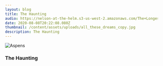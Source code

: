 ```yaml
---
layout: blog
title: The Haunting
audio: https://nelson-at-the-helm.s3-us-west-2.amazonaws.com/The+Longest+Kiss.mp3
date: 2020-08-08T20:22:08.080Z
thumbnail: /content/assets/uploads/all_these_dreams_copy.jpg
description: The Haunting
---
```

![](../../content/assets/uploads/aspen.jpg "Aspens")

### The Haunting